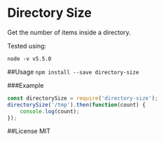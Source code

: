 # Directory Size

Get the number of items inside a directory.

Tested using:

` node -v v5.5.0 `

##Usage
`npm install --save directory-size`

###Example
```javascript
const directorySize = require('directory-size');
directorySize('/tmp').then(function(count) {
    console.log(count);
});
```

##License
MIT